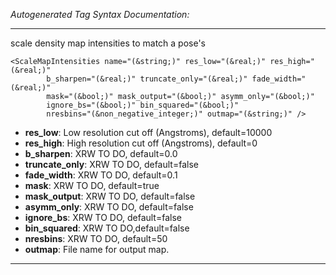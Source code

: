 _Autogenerated Tag Syntax Documentation:_

---
scale density map intensities to match a pose's

```
<ScaleMapIntensities name="(&string;)" res_low="(&real;)" res_high="(&real;)"
        b_sharpen="(&real;)" truncate_only="(&real;)" fade_width="(&real;)"
        mask="(&bool;)" mask_output="(&bool;)" asymm_only="(&bool;)"
        ignore_bs="(&bool;)" bin_squared="(&bool;)"
        nresbins="(&non_negative_integer;)" outmap="(&string;)" />
```

-   **res_low**: Low resolution cut off (Angstroms), default=10000
-   **res_high**: High resolution cut off (Angstroms), default=0
-   **b_sharpen**: XRW TO DO, default=0.0
-   **truncate_only**: XRW TO DO, default=false
-   **fade_width**: XRW TO DO, default=0.1
-   **mask**: XRW TO DO, default=true
-   **mask_output**: XRW TO DO, default=false
-   **asymm_only**: XRW TO DO, default=false
-   **ignore_bs**: XRW TO DO, default=false
-   **bin_squared**: XRW TO DO,default=false
-   **nresbins**: XRW TO DO, default=50
-   **outmap**: File name for output map.

---
